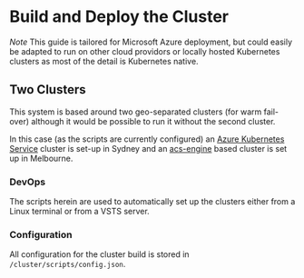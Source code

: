 # Build and Deploy the Cluster

*Note* This guide is tailored for Microsoft Azure deployment, but could easily be adapted to run on other cloud providors or locally hosted Kubernetes clusters as most of the detail is Kubernetes native. 

## Two Clusters

This system is based around two geo-separated clusters (for warm fail-over) although it would be possible to run it without the second cluster. 

In this case (as the scripts are currently configured) an [Azure Kubernetes Service](https://docs.microsoft.com/en-us/azure/aks/intro-kubernetes) cluster is set-up in Sydney and an [acs-engine](https://github.com/Azure/acs-engine) based cluster is set up in Melbourne. 

### DevOps

The scripts herein are used to automatically set up the clusters either from a Linux terminal or from a VSTS server. 

### Configuration 

All configuration for the cluster build is stored in `/cluster/scripts/config.json`. 